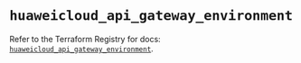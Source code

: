 # `huaweicloud_api_gateway_environment`

Refer to the Terraform Registry for docs: [`huaweicloud_api_gateway_environment`](https://registry.terraform.io/providers/huaweicloud/huaweicloud/1.71.1/docs/resources/api_gateway_environment).
